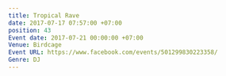 ```yaml
---
title: Tropical Rave
date: 2017-07-17 07:57:00 +07:00
position: 43
Event date: 2017-07-21 00:00:00 +07:00
Venue: Birdcage
Event URL: https://www.facebook.com/events/501299830223358/
Genre: DJ
---
```


